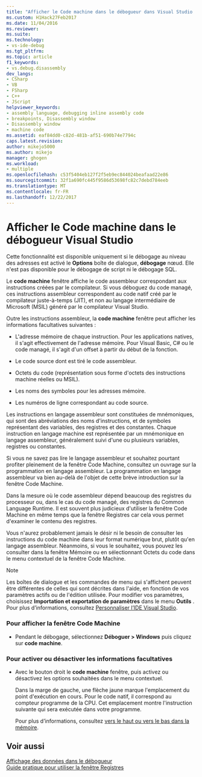 ```yaml
---
title: "Afficher le Code machine dans le débogueur dans Visual Studio | Documents Microsoft"
ms.custom: H1Hack27Feb2017
ms.date: 11/04/2016
ms.reviewer: 
ms.suite: 
ms.technology:
- vs-ide-debug
ms.tgt_pltfrm: 
ms.topic: article
f1_keywords:
- vs.debug.disassembly
dev_langs:
- CSharp
- VB
- FSharp
- C++
- JScript
helpviewer_keywords:
- assembly language, debugging inline assembly code
- breakpoints, Disassembly window
- Disassembly window
- machine code
ms.assetid: eaf84dd0-c82d-481b-af51-690b74e7794c
caps.latest.revision: 
author: mikejo5000
ms.author: mikejo
manager: ghogen
ms.workload:
- multiple
ms.openlocfilehash: c53f5404eb127f2f5eb9ec844024beafaad22e86
ms.sourcegitcommit: 32f1a690fc445f9586d53698fc82c7debd784eeb
ms.translationtype: MT
ms.contentlocale: fr-FR
ms.lasthandoff: 12/22/2017
---
```

# <a name="view-disassembly-code-in-the-visual-studio-debugger"></a>Afficher le Code machine dans le débogueur Visual Studio
Cette fonctionnalité est disponible uniquement si le débogage au niveau des adresses est activé le **Options** boîte de dialogue, **débogage** nœud. Elle n'est pas disponible pour le débogage de script ni le débogage SQL.  
  
 Le **code machine** fenêtre affiche le code assembleur correspondant aux instructions créées par le compilateur. Si vous déboguez du code managé, ces instructions assembleur correspondent au code natif créé par le compilateur juste-à-temps (JIT), et non au langage intermédiaire de Microsoft (MSIL) généré par le compilateur Visual Studio.  
  
 Outre les instructions assembleur, la **code machine** fenêtre peut afficher les informations facultatives suivantes :  
  
-   L'adresse mémoire de chaque instruction. Pour les applications natives, il s'agit effectivement de l'adresse mémoire. Pour Visual Basic, C# ou le code managé, il s'agit d'un offset à partir du début de la fonction.  
  
-   Le code source dont est tiré le code assembleur.  
  
-   Octets du code (représentation sous forme d'octets des instructions machine réelles ou MSIL).  
  
-   Les noms des symboles pour les adresses mémoire.  
  
-   Les numéros de ligne correspondant au code source.  
  
 Les instructions en langage assembleur sont constituées de mnémoniques, qui sont des abréviations des noms d'instructions, et de symboles représentant des variables, des registres et des constantes. Chaque instruction en langage machine est représentée par un mnémonique en langage assembleur, généralement suivi d'une ou plusieurs variables, registres ou constantes.  
  
 Si vous ne savez pas lire le langage assembleur et souhaitez pourtant profiter pleinement de la fenêtre Code Machine, consultez un ouvrage sur la programmation en langage assembleur. La programmation en langage assembleur va bien au-delà de l'objet de cette brève introduction sur la fenêtre Code Machine.  
  
 Dans la mesure où le code assembleur dépend beaucoup des registres du processeur ou, dans le cas du code managé, des registres du Common Language Runtime. Il est souvent plus judicieux d'utiliser la fenêtre Code Machine en même temps que la fenêtre Registres car cela vous permet d'examiner le contenu des registres.  
  
 Vous n'aurez probablement jamais le désir ni le besoin de consulter les instructions du code machine dans leur format numérique brut, plutôt qu'en langage assembleur. Néanmoins, si vous le souhaitez, vous pouvez les consulter dans la fenêtre Mémoire ou en sélectionnant Octets du code dans le menu contextuel de la fenêtre Code Machine.  
  
> [!NOTE]
>  Les boîtes de dialogue et les commandes de menu qui s'affichent peuvent être différentes de celles qui sont décrites dans l'aide, en fonction de vos paramètres actifs ou de l'édition utilisée. Pour modifier vos paramètres, choisissez **Importation et exportation de paramètres** dans le menu **Outils** . Pour plus d’informations, consultez [Personnaliser l’IDE Visual Studio](../ide/personalizing-the-visual-studio-ide.md).  
  
### <a name="to-display-the-disassembly-window"></a>Pour afficher la fenêtre Code Machine  
  
-   Pendant le débogage, sélectionnez **Déboguer > Windows** puis cliquez sur **code machine**.
  
### <a name="to-turn-optional-information-on-or-off"></a>Pour activer ou désactiver les informations facultatives  
  
-   Avec le bouton droit le **code machine** fenêtre, puis activez ou désactivez les options souhaitées dans le menu contextuel.  
  
     Dans la marge de gauche, une flèche jaune marque l'emplacement du point d'exécution en cours. Pour le code natif, il correspond au compteur programme de la CPU. Cet emplacement montre l'instruction suivante qui sera exécutée dans votre programme.  
  
     Pour plus d’informations, consultez [vers le haut ou vers le bas dans la mémoire](../debugger/how-to-page-up-or-down-in-memory.md).  
  
## <a name="see-also"></a>Voir aussi  
 [Affichage des données dans le débogueur](../debugger/viewing-data-in-the-debugger.md)   
 [Guide pratique pour utiliser la fenêtre Registres](../debugger/how-to-use-the-registers-window.md)